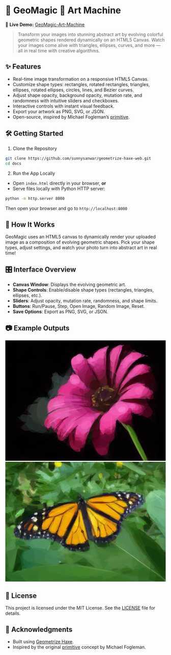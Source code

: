 # 🎨 GeoMagic 🧠 Art Machine

🎯 **Live Demo:** [GeoMagic-Art-Machine](https://sunnysanwar.github.io/geometrize-haxe-web/)

> Transform your images into stunning abstract art by evolving colorful geometric shapes rendered dynamically on an HTML5 Canvas. Watch your images come alive with triangles, ellipses, curves, and more — all in real time with creative algorithms.

## ✨ Features

* Real-time image transformation on a responsive HTML5 Canvas.
* Customize shape types: rectangles, rotated rectangles, triangles, ellipses, rotated ellipses, circles, lines, and Bezier curves.
* Adjust shape opacity, background opacity, mutation rate, and randomness with intuitive sliders and checkboxes.
* Interactive controls with instant visual feedback.
* Export your artwork as PNG, SVG, or JSON.
* Open-source, inspired by Michael Fogleman’s [primitive](https://github.com/fogleman/primitive).

## 🛠️ Getting Started

1. Clone the Repository

```bash
git clone https://github.com/sunnysanwar/geometrize-haxe-web.git
cd docs
```

2. Run the App Locally

* Open `index.html` directly in your browser, **or**
* Serve files locally with Python HTTP server:

```bash
python -m http.server 8000
```

Then open your browser and go to `http://localhost:8000`

## 🎯 How It Works

GeoMagic uses an HTML5 canvas to dynamically render your uploaded image as a composition of evolving geometric shapes. Pick your shape types, adjust settings, and watch your photo turn into abstract art in real time!

## 🎛️ Interface Overview

* **Canvas Window**: Displays the evolving geometric art.
* **Shape Controls**: Enable/disable shape types (rectangles, triangles, ellipses, etc.).
* **Sliders**: Adjust opacity, mutation rate, randomness, and shape limits.
* **Buttons**: Run/Pause, Step, Open Image, Random Image, Reset.
* **Save Options**: Export as PNG, SVG, or JSON.

## 📷 Example Outputs

![Example Flower](https://github.com/sunnysanwar/geometrize-haxe-web/blob/main/screenshots/flower.png)
![Example Butterfly](https://github.com/sunnysanwar/geometrize-haxe-web/blob/main/screenshots/monarch_butterfly.png)

## 📄 License

This project is licensed under the MIT License. See the [LICENSE](LICENSE) file for details.

## 🙌 Acknowledgments

* Built using [Geometrize Haxe](https://github.com/Tw1ddle/geometrize-haxe).
* Inspired by the original [primitive](https://github.com/fogleman/primitive) concept by Michael Fogleman.